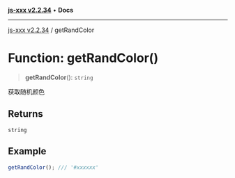 [**js-xxx v2.2.34**](../README.md) • **Docs**

***

[js-xxx v2.2.34](../README.md) / getRandColor

# Function: getRandColor()

> **getRandColor**(): `string`

获取随机颜色

## Returns

`string`

## Example

```ts
getRandColor(); /// '#xxxxxx'
```
